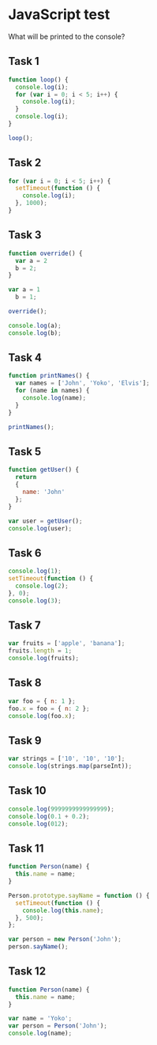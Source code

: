 # JavaScript test

What will be printed to the console?

## Task 1
```javascript
function loop() {
  console.log(i);
  for (var i = 0; i < 5; i++) {
    console.log(i);
  }
  console.log(i);
}

loop();
```

## Task 2
```javascript
for (var i = 0; i < 5; i++) {
  setTimeout(function () {
    console.log(i);
  }, 1000);
}
```

## Task 3
```javascript
function override() {
  var a = 2
  b = 2;
}

var a = 1
  b = 1;

override();

console.log(a);
console.log(b);
```

## Task 4
```javascript
function printNames() {
  var names = ['John', 'Yoko', 'Elvis'];
  for (name in names) {
    console.log(name);
  }
}

printNames();
```

## Task 5
```javascript
function getUser() {
  return
  {
    name: 'John'
  };
}

var user = getUser();
console.log(user);
```

## Task 6
```javascript
console.log(1);
setTimeout(function () {
  console.log(2);
}, 0);
console.log(3); 
```

## Task 7
```javascript
var fruits = ['apple', 'banana'];
fruits.length = 1;
console.log(fruits);
```

## Task 8
```javascript
var foo = { n: 1 };
foo.x = foo = { n: 2 };
console.log(foo.x);
```

## Task 9
```javascript
var strings = ['10', '10', '10'];
console.log(strings.map(parseInt));
```

## Task 10
```javascript
console.log(9999999999999999);
console.log(0.1 + 0.2);
console.log(012);
```

## Task 11
```javascript
function Person(name) {
  this.name = name;
}

Person.prototype.sayName = function () {
  setTimeout(function () {
    console.log(this.name);
  }, 500);
};

var person = new Person('John');
person.sayName();
```

## Task 12
```javascript
function Person(name) {
  this.name = name;
}

var name = 'Yoko';
var person = Person('John');
console.log(name);
```
